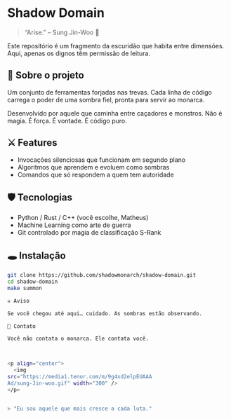 # Shadow Domain

> “Arise.” – Sung Jin-Woo 🖤

Este repositório é um fragmento da escuridão que habita entre dimensões. Aqui, apenas os dignos têm permissão de leitura.

## 🧿 Sobre o projeto

Um conjunto de ferramentas forjadas nas trevas. Cada linha de código carrega o poder de uma sombra fiel, pronta para servir ao monarca.

Desenvolvido por aquele que caminha entre caçadores e monstros. Não é magia. É força. É vontade. É código puro.

## ⚔️ Features

- Invocações silenciosas que funcionam em segundo plano
- Algoritmos que aprendem e evoluem como sombras
- Comandos que só respondem a quem tem autoridade

## 🛡️ Tecnologias

- Python / Rust / C++ (você escolhe, Matheus)
- Machine Learning como arte de guerra
- Git controlado por magia de classificação S-Rank

## 🕳️ Instalação

```bash
git clone https://github.com/shadowmonarch/shadow-domain.git
cd shadow-domain
make summon

☠️ Aviso

Se você chegou até aqui… cuidado. As sombras estão observando.

📌 Contato

Você não contata o monarca. Ele contata você.



<p align="center">
  <img
src="https://media1.tenor.com/m/9g4xd2elpEUAAA
Ad/sung-Jin-woo.gif" width="300" />
</p>


> "Eu sou aquele que mais cresce a cada luta."

